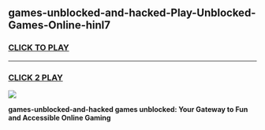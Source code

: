 
## games-unblocked-and-hacked-Play-Unblocked-Games-Online-hinl7
<h3>
<a href="https://premium76.site?title=games-unblocked-and-hacked&ref=25A">CLICK TO PLAY</a></h3>
<hr>

<h3>
<a href="https://premium76.site?title=games-unblocked-and-hacked&ref=25A">CLICK 2 PLAY</a>
  
</h3>

<a href="https://premium76.site?title=games-unblocked-and-hacked&ref=25A"><img src="https://clearcache.store/games.png"></a>


**games-unblocked-and-hacked games unblocked: Your Gateway to Fun and Accessible Online Gaming**
